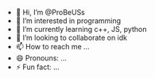 - 👋 Hi, I’m @ProBeUSs
- 👀 I’m interested in programming
- 🌱 I’m currently learning c++, JS, python
- 💞️ I’m looking to collaborate on idk
- 📫 How to reach me ...
- 😄 Pronouns: ...
- ⚡ Fun fact: ...

